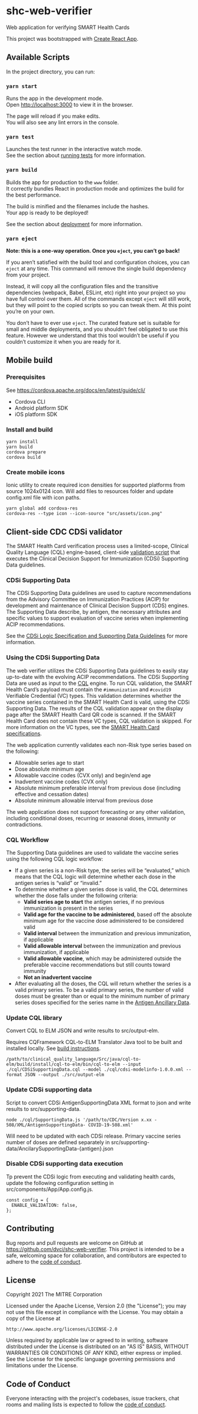 # shc-web-verifier

Web application for verifying SMART Health Cards

This project was bootstrapped with [Create React App](https://github.com/facebook/create-react-app).

## Available Scripts

In the project directory, you can run:

### `yarn start`

Runs the app in the development mode.\
Open [http://localhost:3000](http://localhost:3000) to view it in the browser.

The page will reload if you make edits.\
You will also see any lint errors in the console.

### `yarn test`

Launches the test runner in the interactive watch mode.\
See the section about [running tests](https://facebook.github.io/create-react-app/docs/running-tests) for more information.

### `yarn build`

Builds the app for production to the `www` folder.\
It correctly bundles React in production mode and optimizes the build for the best performance.

The build is minified and the filenames include the hashes.\
Your app is ready to be deployed!

See the section about [deployment](https://facebook.github.io/create-react-app/docs/deployment) for more information.

### `yarn eject`

**Note: this is a one-way operation. Once you `eject`, you can’t go back!**

If you aren’t satisfied with the build tool and configuration choices, you can `eject` at any time. This command will remove the single build dependency from your project.

Instead, it will copy all the configuration files and the transitive dependencies (webpack, Babel, ESLint, etc) right into your project so you have full control over them. All of the commands except `eject` will still work, but they will point to the copied scripts so you can tweak them. At this point you’re on your own.

You don’t have to ever use `eject`. The curated feature set is suitable for small and middle deployments, and you shouldn’t feel obligated to use this feature. However we understand that this tool wouldn’t be useful if you couldn’t customize it when you are ready for it.

## Mobile build

### Prerequisites

See https://cordova.apache.org/docs/en/latest/guide/cli/

- Cordova CLI
- Android platform SDK
- iOS platform SDK

### Install and build

```
yarn install
yarn build
cordova prepare
cordova build
```

### Create mobile icons
Ionic utility to create required icon densities for supported platforms from source 1024x0124 icon.
Will add files to resources folder and update config.xml file with icon paths.
```
yarn global add cordova-res
cordova-res --type icon --icon-source "src/assets/icon.png"
```

## Client-side CDC CDSi validator

The SMART Health Card verification process uses a limited-scope, Clinical Quality Language (CQL) engine-based, client-side [validation script](https://github.com/dvci/shc-web-verifier/blob/main/cql/CDSiSupportingData.cql) that executes the Clinical Decision Support for Immunization (CDSi) Supporting Data guidelines.

### CDSi Supporting Data

The CDSi Supporting Data guidelines are used to capture recommendations from the Advisory Committee on Immunization Practices (ACIP) for development and maintenance of Clinical Decision Support (CDS) engines. The Supporting Data describe, by antigen, the necessary attributes and specific values to support evaluation of vaccine series when implementing ACIP recommendations.

See the [CDSi Logic Specification and Supporting Data Guidelines](https://www.cdc.gov/vaccines/programs/iis/cdsi.html#logic) for more information.

### Using the CDSi Supporting Data

The web verifier utilizes the CDSi Supporting Data guidelines to easily stay up-to-date with the evolving ACIP recommendations. The CDSi Supporting Data are used as input to the [CQL](https://ecqi.healthit.gov/cql) engine. To run CQL validation, the SMART Health Card’s payload must contain the `#immunization` and `#covid19` Verifiable Credential (VC) types. This validation determines whether the vaccine series contained in the SMART Health Card is valid, using the CDSi Supporting Data. The results of the CQL validation appear on the display page after the SMART Health Card QR code is scanned. If the SMART Health Card does not contain these VC types, CQL validation is skipped. For more information on the VC types, see the [SMART Health Card specifications](https://spec.smarthealth.cards/vocabulary/).

The web application currently validates each non-Risk type series based on the following:

- Allowable series age to start
- Dose absolute minimum age
- Allowable vaccine codes (CVX only) and begin/end age
- Inadvertent vaccine codes (CVX only)
- Absolute minimum preferable interval from previous dose (including effective and cessation dates)
- Absolute minimum allowable interval from previous dose

The web application does not support forecasting or any other validation, including conditional doses, recurring or seasonal doses, immunity or contradictions.

### CQL Workflow

The Supporting Data guidelines are used to validate the vaccine series using the following CQL logic workflow:

- If a given series is a non-Risk type, the series will be “evaluated,” which means that the CQL logic will determine whether each dose in the antigen series is “valid” or “invalid.”
- To determine whether a given series dose is valid, the CQL determines whether the dose falls under the following criteria:
  - **Valid series age to start** the antigen series, if no previous immunization is present in the series
  - **Valid age for the vaccine to be administered**, based off the absolute minimum age for the vaccine dose administered to be considered valid
  - **Valid interval** between the immunization and previous immunization, if applicable
  - **Valid allowable interval** between the immunization and previous immunization, if applicable
  - **Valid allowable vaccine**, which may be administered outside the preferable vaccine recommendations but still counts toward immunity
  - **Not an inadvertent vaccine**
- After evaluating all the doses, the CQL will return whether the series is a valid primary series. To be a valid primary series, the number of valid doses must be greater than or equal to the minimum number of primary series doses specified for the series name in the [Antigen Ancillary Data](https://github.com/dvci/shc-web-verifier/blob/main/src/supporting-data/AntigenAncillaryData-COVID-19.json).

### Update CQL library

Convert CQL to ELM JSON and write results to src/output-elm.

Requires CQFramework CQL-to-ELM Translator Java tool to be built and installed locally. See [build instructions](https://github.com/cqframework/clinical_quality_language/tree/master/Src/java#generate-an-elm-representation-of-cql-logic).

```
/path/to/clinical_quality_language/Src/java/cql-to-elm/build/install/cql-to-elm/bin/cql-to-elm --input ./cql/CDSiSupportingData.cql --model ./cql/cdsi-modelinfo-1.0.0.xml --format JSON --output ./src/output-elm
```

### Update CDSi supporting data

Script to convert CDSi AntigenSupportingData XML format to json and write results to src/supporting-data.

```
node ./cql/SupportingData.js '/path/to/CDC/Version x.xx - 508/XML/AntigenSupportingData- COVID-19-508.xml'
```

Will need to be updated with each CDSi release. Primary vaccine series number of doses are defined separately in src/supporting-data/AncilarySupportingData-{antigen}.json

### Disable CDSi supporting data execution

Tp prevent the CDSi logic from executing and validating health cards, update the following configuration setting in src/components/App/App.config.js.

```
const config = {
  ENABLE_VALIDATION: false,
};
```

## Contributing

Bug reports and pull requests are welcome on GitHub at https://github.com/dvci/shc-web-verifier. This project is intended to be a safe, welcoming space for collaboration, and contributors are expected to adhere to the [code of conduct](https://github.com/dvci/shc-web-verifier/blob/main/CODE_OF_CONDUCT.md).

## License

Copyright 2021 The MITRE Corporation

Licensed under the Apache License, Version 2.0 (the "License"); you may not use this file except in compliance with the License. You may obtain a copy of the License at

```
http://www.apache.org/licenses/LICENSE-2.0
```

Unless required by applicable law or agreed to in writing, software distributed under the License is distributed on an "AS IS" BASIS, WITHOUT WARRANTIES OR CONDITIONS OF ANY KIND, either express or implied. See the License for the specific language governing permissions and limitations under the License.

## Code of Conduct

Everyone interacting with the project's codebases, issue trackers, chat rooms and mailing lists is expected to follow the [code of conduct](https://github.com/dvci/shc-web-verifier/blob/main/CODE_OF_CONDUCT.md).
